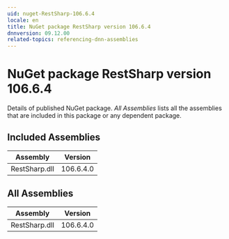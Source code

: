```yaml
---
uid: nuget-RestSharp-106.6.4
locale: en
title: NuGet package RestSharp version 106.6.4
dnnversion: 09.12.00
related-topics: referencing-dnn-assemblies
---
```


# NuGet package RestSharp version 106.6.4
Details of published NuGet package.
*All Assemblies* lists all the assemblies that are included in this package or any dependent package.

## Included Assemblies

|Assembly|Version|
|---|---|
|RestSharp.dll|106.6.4.0|

## All Assemblies

|Assembly|Version|
|---|---|
|RestSharp.dll|106.6.4.0|

